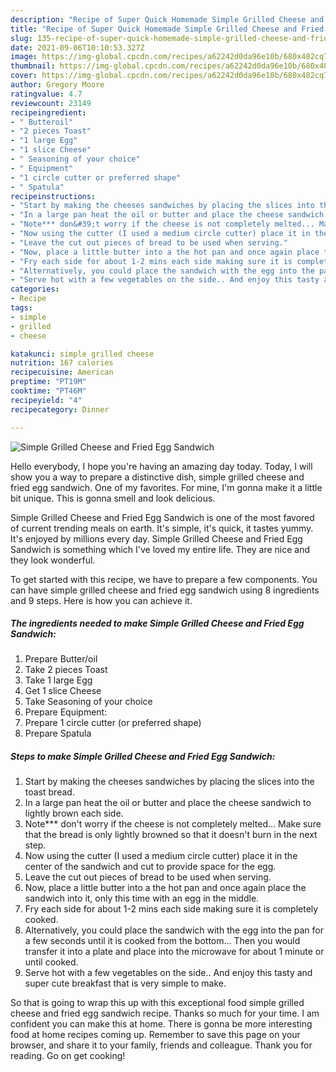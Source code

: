 ```yaml
---
description: "Recipe of Super Quick Homemade Simple Grilled Cheese and Fried Egg Sandwich"
title: "Recipe of Super Quick Homemade Simple Grilled Cheese and Fried Egg Sandwich"
slug: 135-recipe-of-super-quick-homemade-simple-grilled-cheese-and-fried-egg-sandwich
date: 2021-09-06T10:10:53.327Z
image: https://img-global.cpcdn.com/recipes/a62242d0da96e10b/680x482cq70/simple-grilled-cheese-and-fried-egg-sandwich-recipe-main-photo.jpg
thumbnail: https://img-global.cpcdn.com/recipes/a62242d0da96e10b/680x482cq70/simple-grilled-cheese-and-fried-egg-sandwich-recipe-main-photo.jpg
cover: https://img-global.cpcdn.com/recipes/a62242d0da96e10b/680x482cq70/simple-grilled-cheese-and-fried-egg-sandwich-recipe-main-photo.jpg
author: Gregory Moore
ratingvalue: 4.7
reviewcount: 23149
recipeingredient:
- " Butteroil"
- "2 pieces Toast"
- "1 large Egg"
- "1 slice Cheese"
- " Seasoning of your choice"
- " Equipment"
- "1 circle cutter or preferred shape"
- " Spatula"
recipeinstructions:
- "Start by making the cheeses sandwiches by placing the slices into the toast bread."
- "In a large pan heat the oil or butter and place the cheese sandwich to lightly brown each side."
- "Note*** don&#39;t worry if the cheese is not completely melted... Make sure that the bread is only lightly browned so that it doesn&#39;t burn in the next step."
- "Now using the cutter (I used a medium circle cutter) place it in the center of the sandwich and cut to provide space for the egg."
- "Leave the cut out pieces of bread to be used when serving."
- "Now, place a little butter into a the hot pan and once again place the sandwich into it, only this time with an egg in the middle."
- "Fry each side for about 1-2 mins each side making sure it is completely cooked."
- "Alternatively, you could place the sandwich with the egg into the pan for a few seconds until it is cooked from the bottom... Then you would transfer it into a plate and place into the microwave for about 1 minute or until cooked."
- "Serve hot with a few vegetables on the side.. And enjoy this tasty and super cute breakfast that is very simple to make."
categories:
- Recipe
tags:
- simple
- grilled
- cheese

katakunci: simple grilled cheese 
nutrition: 167 calories
recipecuisine: American
preptime: "PT19M"
cooktime: "PT46M"
recipeyield: "4"
recipecategory: Dinner

---
```



![Simple Grilled Cheese and Fried Egg Sandwich](https://img-global.cpcdn.com/recipes/a62242d0da96e10b/680x482cq70/simple-grilled-cheese-and-fried-egg-sandwich-recipe-main-photo.jpg)

Hello everybody, I hope you're having an amazing day today. Today, I will show you a way to prepare a distinctive dish, simple grilled cheese and fried egg sandwich. One of my favorites. For mine, I'm gonna make it a little bit unique. This is gonna smell and look delicious.

Simple Grilled Cheese and Fried Egg Sandwich is one of the most favored of current trending meals on earth. It's simple, it's quick, it tastes yummy. It's enjoyed by millions every day. Simple Grilled Cheese and Fried Egg Sandwich is something which I've loved my entire life. They are nice and they look wonderful.




To get started with this recipe, we have to prepare a few components. You can have simple grilled cheese and fried egg sandwich using 8 ingredients and 9 steps. Here is how you can achieve it.

<!--inarticleads1-->

##### The ingredients needed to make Simple Grilled Cheese and Fried Egg Sandwich:

1. Prepare  Butter/oil
1. Take 2 pieces Toast
1. Take 1 large Egg
1. Get 1 slice Cheese
1. Take  Seasoning of your choice
1. Prepare  Equipment:
1. Prepare 1 circle cutter (or preferred shape)
1. Prepare  Spatula




<!--inarticleads2-->

##### Steps to make Simple Grilled Cheese and Fried Egg Sandwich:

1. Start by making the cheeses sandwiches by placing the slices into the toast bread.
1. In a large pan heat the oil or butter and place the cheese sandwich to lightly brown each side.
1. Note*** don&#39;t worry if the cheese is not completely melted... Make sure that the bread is only lightly browned so that it doesn&#39;t burn in the next step.
1. Now using the cutter (I used a medium circle cutter) place it in the center of the sandwich and cut to provide space for the egg.
1. Leave the cut out pieces of bread to be used when serving.
1. Now, place a little butter into a the hot pan and once again place the sandwich into it, only this time with an egg in the middle.
1. Fry each side for about 1-2 mins each side making sure it is completely cooked.
1. Alternatively, you could place the sandwich with the egg into the pan for a few seconds until it is cooked from the bottom... Then you would transfer it into a plate and place into the microwave for about 1 minute or until cooked.
1. Serve hot with a few vegetables on the side.. And enjoy this tasty and super cute breakfast that is very simple to make.




So that is going to wrap this up with this exceptional food simple grilled cheese and fried egg sandwich recipe. Thanks so much for your time. I am confident you can make this at home. There is gonna be more interesting food at home recipes coming up. Remember to save this page on your browser, and share it to your family, friends and colleague. Thank you for reading. Go on get cooking!
